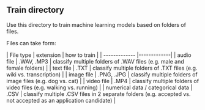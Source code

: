 ## Train directory 

Use this directory to train machine learning models based on folders of files.

Files can take form:

| File type | extension | how to train | 
| ------------- |-------------| 
| audio file | .WAV, .MP3 | classify multiple folders of .WAV files (e.g. male and female folders) | 
| text file | .TXT | classify multiple folders of .TXT files (e.g. wiki vs. transcription) | 
| image file | .PNG, .JPG | classify multiple folders of image files (e.g. dog vs. cat) | 
| video file | .MP4 | classify multiple folders of video files (e.g. walking vs. running) | 
| numerical data / categorical data | .CSV | classify multiple .CSV files in 2 separate folders (e.g. accepted vs. not accepted as an application candidate) | 

